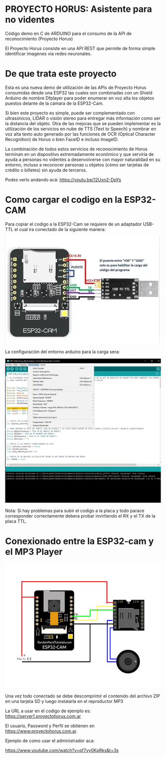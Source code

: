 # PROYECTO HORUS: Asistente para no videntes

Código demo en C de ARDUINO para el consumo de la API de reconocimiento (Proyecto Horus)

El Proyecto Horus consiste en una API REST que permite de forma simple identificar imagenes via redes neuronales.
# De que trata este proyecto

Esta es una nueva demo de utilización de las APIs de Proyecto Horus consumidas desde una ESP32 las cuales son combinadas con un Shield Arduino de nombre Dfplayer para poder enumerar en voz alta los objetos puestos delante de la cámara de la ESP32-Cam.

Si bien este proyecto es simple, puede ser complementado con ultrasónicos, LIDAR o visión stereo para entregar más información como ser la distancia del objeto. Otra de las mejoras que se pueden implementar es la utilización de los servicios en nube de TTS (Text to Speech) y nombrar en voz alta texto auto generado por las  funciones de OCR (Optical Character Recognition) de Horus o bien FaceID e incluso ImageID.

La combinación de todos estos servicios de reconocimiento de Horus terminan en un dispositivo extremadamente económico y que serviría de ayuda a personas no videntes a desenvolverse con mayor naturalidad en su entorno, incluso a reconocer personas u objetos (cómo ser tarjetas de crédito o billetes) sin ayuda de terceros.

Podes verlo andando acá:
https://youtu.be/12Uxn2-DpYs

# Como cargar el codigo en la ESP32-CAM

Para copiar el codigo a la ESP32-Cam se requiere de un adaptador USB-TTL el cual ira conectado de la siguiente manera:

![Conexion entre TTL y ESP32-Cam](Conexionado.jpg)

La configuración del entorno arduino para la carga sera:

![Configuracion en entorno Arduino](Config_Arduino.png)


Nota: Si hay problemas para subir el codigo a la placa y todo parace corresponder correctamente debera probar invirtiendo el RX y el TX de la placa TTL.


# Conexionado entre la ESP32-cam y el MP3 Player

![Esquema de conexionado entre el mp3 y la esp32](Esquema.jpg)

Una vez todo conectado se debe descomprimir el contenido del archivo ZIP en una tarjeta SD y luego instalarla en el reproductor MP3

La URL a usar en el codigo de ejemplo es:
https://server1.proyectohorus.com.ar

El usuario, Password y Perfil se obtienen en https://www.proyectohorus.com.ar.

Ejemplo de como usar el administrador aca:

https://www.youtube.com/watch?v=pf7yy0KpRks&t=3s
